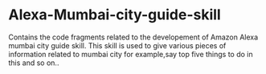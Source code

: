 # Alexa-Mumbai-city-guide-skill
Contains the code fragments related to the developement of Amazon Alexa mumbai city guide skill.
This skill is used to give various pieces of information related to mumbai city for example,say top five things to do in this and so on..
